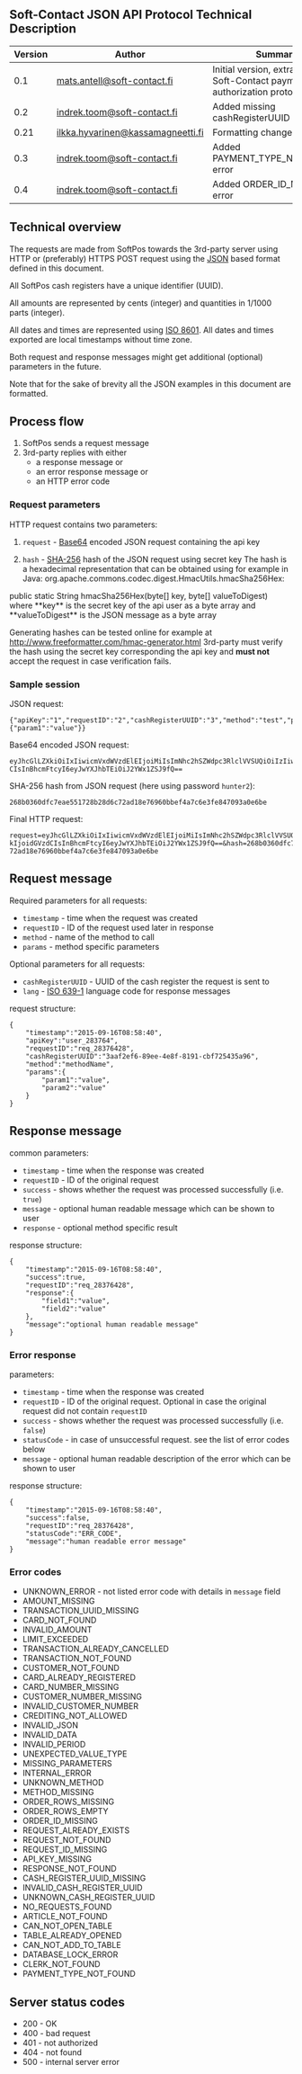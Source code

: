 ## Soft-Contact JSON API Protocol Technical Description

| Version   | Author                              | Summary                     |
| --------  | ----------------------------------- | --------------------------- |
| 0.1       | mats.antell@soft-contact.fi         | Initial version, extracted from Soft-Contact payment authorization protocol |
| 0.2       | indrek.toom@soft-contact.fi         | Added missing cashRegisterUUID parameter |
| 0.21      | ilkka.hyvarinen@kassamagneetti.fi   | Formatting changes                       |
| 0.3       | indrek.toom@soft-contact.fi         | Added PAYMENT_TYPE_NOT_FOUND error |
| 0.4       | indrek.toom@soft-contact.fi         | Added ORDER_ID_MISSING error |

## Technical overview

The requests are made from SoftPos towards the 3rd-party server using HTTP or (preferably) HTTPS POST request using the [JSON](https://en.wikipedia.org/wiki/JSON) based format defined in this document.
 
All SoftPos cash registers have a unique identifier (UUID).

All amounts are represented by cents (integer) and quantities in 1/1000 parts (integer).

All dates and times are represented using [ISO 8601](https://en.wikipedia.org/wiki/ISO_8601).
All dates and times exported are local timestamps without time zone.

Both request and response messages might get additional (optional) parameters in the future.

Note that for the sake of brevity all the JSON examples in this document are formatted.

## Process flow

1. SoftPos sends a request message
2. 3rd-party replies with either 
   * a response message or
   * an error response message or 
   * an HTTP error code

### Request parameters

HTTP request contains two parameters:

1. `request` - [Base64](https://en.wikipedia.org/wiki/Base64) encoded JSON request containing the api key

2. `hash` - [SHA-256](https://en.wikipedia.org/wiki/SHA-256) hash of the JSON request using secret key
The hash is a hexadecimal representation that can be obtained using 
for example in Java: org.apache.commons.codec.digest.HmacUtils.hmacSha256Hex:
<programlisting language="java">
    public static String hmacSha256Hex(byte[] key, byte[] valueToDigest)
</programlisting>
    where **key** is the secret key of the api user as a byte array
    and **valueToDigest** is the JSON message as a byte array
    
Generating hashes can be tested online for example at http://www.freeformatter.com/hmac-generator.html 
3rd-party must verify the hash using the secret key corresponding the api key and **must not** accept the request
in case verification fails.

### Sample session

JSON request:

    {"apiKey":"1","requestID":"2","cashRegisterUUID":"3","method":"test","params":
    {"param1":"value"}}

Base64 encoded JSON request:

    eyJhcGlLZXkiOiIxIiwicmVxdWVzdElEIjoiMiIsImNhc2hSZWdpc3RlclVVSUQiOiIzIiwibWV0aG9kIjoidGVzd
    CIsInBhcmFtcyI6eyJwYXJhbTEiOiJ2YWx1ZSJ9fQ==

SHA-256 hash from JSON request (here using password `hunter2`):

    268b0360dfc7eae551728b28d6c72ad18e76960bbef4a7c6e3fe847093a0e6be

Final HTTP request:

    request=eyJhcGlLZXkiOiIxIiwicmVxdWVzdElEIjoiMiIsImNhc2hSZWdpc3RlclVVSUQiOiIzIiwibWV0aG9
    kIjoidGVzdCIsInBhcmFtcyI6eyJwYXJhbTEiOiJ2YWx1ZSJ9fQ==&hash=268b0360dfc7eae551728b28d6c
    72ad18e76960bbef4a7c6e3fe847093a0e6be

## Request message
 
Required parameters for all requests:

* `timestamp` - time when the request was created
* `requestID` - ID of the request used later in response
* `method` - name of the method to call
* `params` - method specific parameters

Optional parameters for all requests:

* `cashRegisterUUID` - UUID of the cash register the request is sent to  
* `lang` - [ISO 639-1](https://en.wikipedia.org/wiki/ISO_639-1) language code for response messages

request structure:

    {
        "timestamp":"2015-09-16T08:58:40",
        "apiKey":"user_283764",
        "requestID":"req_28376428",
        "cashRegisterUUID":"3aaf2ef6-89ee-4e8f-8191-cbf725435a96",
        "method":"methodName",
        "params":{
            "param1":"value",
            "param2":"value"
        }
    }

## Response message 

common parameters:

* `timestamp` - time when the response was created
* `requestID` - ID of the original request 
* `success` - shows whether the request was processed successfully (i.e. `true`)
* `message` - optional human readable message which can be shown to user
* `response` - optional method specific result

response structure:

    {
        "timestamp":"2015-09-16T08:58:40",
        "success":true,
        "requestID":"req_28376428",
        "response":{
            "field1":"value",
            "field2":"value"
        },
        "message":"optional human readable message"
    }
 
### Error response 
 
parameters:

* `timestamp` - time when the response was created
* `requestID` - ID of the original request. Optional in case the original request did not contain `requestID`
* `success` - shows whether the request was processed successfully (i.e. `false`)
* `statusCode` - in case of unsuccessful request. see the list of error codes below
* `message` - optional human readable description of the error which can be shown to user

response structure:

    {
        "timestamp":"2015-09-16T08:58:40",
        "success":false,
        "requestID":"req_28376428",
        "statusCode":"ERR_CODE",
        "message":"human readable error message"
    }
    
### Error codes

* UNKNOWN_ERROR - not listed error code with details in `message` field
* AMOUNT_MISSING
* TRANSACTION_UUID_MISSING
* CARD_NOT_FOUND
* INVALID_AMOUNT
* LIMIT_EXCEEDED
* TRANSACTION_ALREADY_CANCELLED
* TRANSACTION_NOT_FOUND
* CUSTOMER_NOT_FOUND
* CARD_ALREADY_REGISTERED
* CARD_NUMBER_MISSING
* CUSTOMER_NUMBER_MISSING
* INVALID_CUSTOMER_NUMBER
* CREDITING_NOT_ALLOWED
* INVALID_JSON
* INVALID_DATA
* INVALID_PERIOD
* UNEXPECTED_VALUE_TYPE
* MISSING_PARAMETERS
* INTERNAL_ERROR
* UNKNOWN_METHOD
* METHOD_MISSING
* ORDER_ROWS_MISSING
* ORDER_ROWS_EMPTY
* ORDER_ID_MISSING
* REQUEST_ALREADY_EXISTS
* REQUEST_NOT_FOUND
* REQUEST_ID_MISSING
* API_KEY_MISSING
* RESPONSE_NOT_FOUND
* CASH_REGISTER_UUID_MISSING
* INVALID_CASH_REGISTER_UUID
* UNKNOWN_CASH_REGISTER_UUID
* NO_REQUESTS_FOUND
* ARTICLE_NOT_FOUND
* CAN_NOT_OPEN_TABLE
* TABLE_ALREADY_OPENED
* CAN_NOT_ADD_TO_TABLE
* DATABASE_LOCK_ERROR
* CLERK_NOT_FOUND
* PAYMENT_TYPE_NOT_FOUND
    
## Server status codes 

* 200 - OK
* 400 - bad request
* 401 - not authorized
* 404 - not found
* 500 - internal server error    
